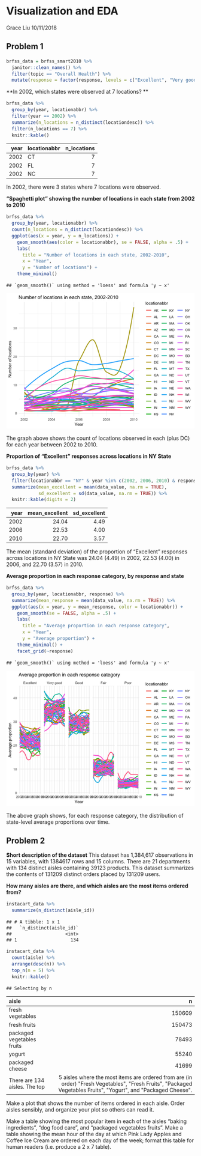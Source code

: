 Visualization and EDA
================
Grace Liu
10/11/2018

Problem 1
---------

``` r
brfss_data = brfss_smart2010 %>% 
  janitor::clean_names() %>% 
  filter(topic == "Overall Health") %>% 
  mutate(response = factor(response, levels = c("Excellent", "Very good", "Good", "Fair", "Poor")))
```

**In 2002, which states were observed at 7 locations? **

``` r
brfss_data %>% 
  group_by(year, locationabbr) %>% 
  filter(year == 2002) %>% 
  summarize(n_locations = n_distinct(locationdesc)) %>% 
  filter(n_locations == 7) %>% 
  knitr::kable()
```

|  year| locationabbr |  n\_locations|
|-----:|:-------------|-------------:|
|  2002| CT           |             7|
|  2002| FL           |             7|
|  2002| NC           |             7|

In 2002, there were 3 states where 7 locations were observed.

**“Spaghetti plot” showing the number of locations in each state from 2002 to 2010**

``` r
brfss_data %>%
  group_by(year, locationabbr) %>%
  count(n_locations = n_distinct(locationdesc)) %>% 
  ggplot(aes(x = year, y = n_locations)) + 
    geom_smooth(aes(color = locationabbr), se = FALSE, alpha = .5) +
    labs(
      title = "Number of locations in each state, 2002-2010",
      x = "Year",
      y = "Number of locations") + 
    theme_minimal()
```

    ## `geom_smooth()` using method = 'loess' and formula 'y ~ x'

![](p8105_hw3_gsl2116_files/figure-markdown_github/problem_1b-1.png)

The graph above shows the count of locations observed in each (plus DC) for each year between 2002 to 2010.

**Proportion of “Excellent” responses across locations in NY State**

``` r
brfss_data %>%
  group_by(year) %>%
  filter(locationabbr == "NY" & year %in% c(2002, 2006, 2010) & response == "Excellent") %>%
  summarize(mean_excellent = mean(data_value, na.rm = TRUE), 
            sd_excellent = sd(data_value, na.rm = TRUE)) %>% 
  knitr::kable(digits = 2)
```

|  year|  mean\_excellent|  sd\_excellent|
|-----:|----------------:|--------------:|
|  2002|            24.04|           4.49|
|  2006|            22.53|           4.00|
|  2010|            22.70|           3.57|

The mean (standard deviation) of the proportion of “Excellent” responses across locations in NY State was 24.04 (4.49) in 2002, 22.53 (4.00) in 2006, and 22.70 (3.57) in 2010.

**Average proportion in each response category, by response and state**

``` r
brfss_data %>%
  group_by(year, locationabbr, response) %>%
  summarize(mean_response = mean(data_value, na.rm = TRUE)) %>% 
  ggplot(aes(x = year, y = mean_response, color = locationabbr)) + 
    geom_smooth(se = FALSE, alpha = .5) +
    labs(
      title = "Average proportion in each response category",
      x = "Year",
      y = "Average proportion") + 
    theme_minimal() +
    facet_grid(~response)
```

    ## `geom_smooth()` using method = 'loess' and formula 'y ~ x'

![](p8105_hw3_gsl2116_files/figure-markdown_github/problem_1d-1.png)

The above graph shows, for each response category, the distribution of state-level average proportions over time.

Problem 2
---------

**Short description of the dataset**
This dataset has 1,384,617 observations in 15 variables, with 1384617 rows and 15 columns. There are 21 departments with 134 distinct aisles containing 39123 products. This dataset summarizes the contents of 131209 distinct orders placed by 131209 users.

**How many aisles are there, and which aisles are the most items ordered from?**

``` r
instacart_data %>%
  summarize(n_distinct(aisle_id))
```

    ## # A tibble: 1 x 1
    ##   `n_distinct(aisle_id)`
    ##                    <int>
    ## 1                    134

``` r
instacart_data %>% 
  count(aisle) %>% 
  arrange(desc(n)) %>%
  top_n(n = 5) %>% 
  knitr::kable()
```

    ## Selecting by n

| aisle                         |                                                                                                                                                                 n|
|:------------------------------|-----------------------------------------------------------------------------------------------------------------------------------------------------------------:|
| fresh vegetables              |                                                                                                                                                            150609|
| fresh fruits                  |                                                                                                                                                            150473|
| packaged vegetables fruits    |                                                                                                                                                             78493|
| yogurt                        |                                                                                                                                                             55240|
| packaged cheese               |                                                                                                                                                             41699|
| There are 134 aisles. The top |  5 aisles where the most items are ordered from are (in order) "Fresh Vegetables", "Fresh Fruits", "Packaged Vegetables Fruits", "Yogurt", and "Packaged Cheese".|

Make a plot that shows the number of items ordered in each aisle. Order aisles sensibly, and organize your plot so others can read it.

Make a table showing the most popular item in each of the aisles “baking ingredients”, “dog food care”, and “packaged vegetables fruits”. Make a table showing the mean hour of the day at which Pink Lady Apples and Coffee Ice Cream are ordered on each day of the week; format this table for human readers (i.e. produce a 2 x 7 table).
